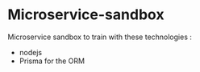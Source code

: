 # Microservice-sandbox

Microservice sandbox to train with these technologies :

- nodejs
- Prisma for the ORM
